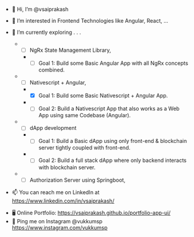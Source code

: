 - 👋 Hi, I’m @vsaiprakash

- 👀 I’m interested in Frontend Technologies like Angular, React, ...

- 🌱 I’m currently exploring . . .
  - - [ ]  NgRx State Management Library, 
     -  - [ ] Goal 1: Build some Basic Angular App with all NgRx concepts combined.
  - - [ ]  Nativescript + Angular, 
     -  - [x] Goal 1: Build some Basic Nativescript + Angular App.
     -  - [ ] Goal 2: Build a Nativescript App that also works as a Web App using same Codebase (Angular).
  - - [ ]  dApp development
     -  - [ ] Goal 1: Build a Basic dApp using only front-end & blockchain server tightly coupled with front-end.
     -  - [ ] Goal 2: Build a full stack dApp where only backend interacts with blockchain server.
  - - [ ]  Authorization Server using Springboot, 
<!--- - 💞️ I’m looking to collaborate on ... --->
- 📫 You can reach me on LinkedIn at https://www.linkedin.com/in/vsaiprakash/
<!-- ✍️ Or On Instagram @vukkumsp https://www.instagram.com/vukkumsp -->
<!-- - 🖥️ My Blog on Wordpress.com at https://expansionjournal.wordpress.com -->
- 🖥️ Online Portfolio: https://vsaiprakash.github.io/portfolio-app-ui/
- 💬 Ping me on Instagram @vukkumsp https://www.instagram.com/vukkumsp


<!---
vsaiprakash/vsaiprakash is a ✨ special ✨ repository because its `README.md` (this file) appears on your GitHub profile.
You can click the Preview link to take a look at your changes.

https://github.com/tchapi/markdown-cheatsheet/blob/master/README.md
--->
